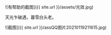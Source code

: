 ![有帮助的截图]({{ site.url }}/assets/光效.jpg)

天光乍破遇，暮雪白头老。


![截图]({{ site.url }}/assQQ图片20210119211615.jpg)
                       
                     
